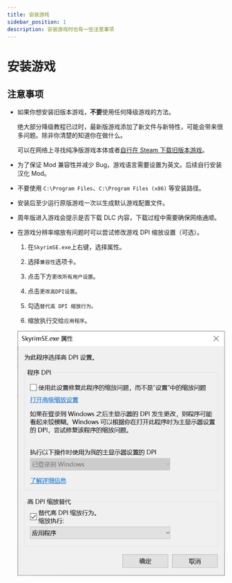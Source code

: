 ```yaml
---
title: 安装游戏
sidebar_position: 1
description: 安装游戏时也有一些注意事项
---
```


# 安装游戏

## 注意事项

- 如果你想安装旧版本游戏，**不要**使用任何降级游戏的方法。

  绝大部分降级教程已过时，最新版游戏添加了新文件与新特性，可能会带来很多问题。除非你清楚的知道你在做什么。

  可以在网络上寻找纯净版游戏本体或者[自行在 Steam 下载旧版本游戏](/docs/tutorials/preparation/game-version/#最新版可以直接通过-steam-安装那么-1597-版本的游戏如何获得呢)。

- 为了保证 Mod 兼容性并减少 Bug，游戏语言需要设置为英文。后续自行安装汉化 Mod。

- 不要使用 `C:\Program Files`、`C:\Program Files (x86)` 等安装路径。

- 安装后至少运行原版游戏一次以生成默认游戏配置文件。

- 周年版进入游戏会提示是否下载 DLC 内容，下载过程中需要确保网络通顺。

- 在游戏分辨率缩放有问题时可以尝试修改游戏 DPI 缩放设置（可选）。

  1. 在`SkyrimSE.exe`上右键，选择属性。

  2. 选择`兼容性`选项卡。

  3. 点击下方`更改所有用户设置`。

  4. 点击`更改高DPI设置`。

  5. 勾选`替代高 DPI 缩放行为。`

  6. 缩放执行交给`应用程序`。

  ![000](./imgs/000.png)
